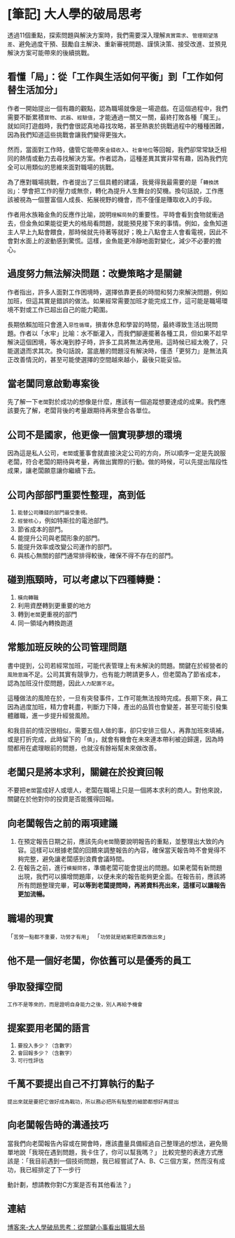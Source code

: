 # [筆記] 大人學的破局思考

透過11個重點，探索問題與解決方案時，我們需要深入理解`真實需求`、`管理期望落差`、避免過度干預、鼓勵自主解決、重新審視問題、謹慎決策、接受改進、並預見解決方案可能帶來的後續挑戰。
<!--more-->
## 看懂「局」：從「工作與生活如何平衡」到「工作如何替生活加分」

作者一開始提出一個有趣的觀點，認為職場就像是一場遊戲。在這個過程中，我們需要不斷累積`寶物`、`武器`、`經驗值`，才能通過一關又一關，最終打敗各種「魔王」。就如同打遊戲時，我們會很認真地尋找攻略，甚至熱衷於挑戰過程中的種種困難，因為我們知道這些挑戰會讓我們變得更強大。

然而，當面對工作時，儘管它能帶來`金錢收入`、`社會地位`等回報，我們卻常常缺乏相同的熱情或動力去尋找解決方案。作者認為，這種差異其實非常有趣，因為我們完全可以用類似的思維來面對職場的挑戰。

為了應對職場挑戰，作者提出了三個具體的建議，我覺得我最需要的是「`轉換誘因`」：學會把工作的壓力或無奈，轉化為提升人生舞台的契機。換句話說，工作應該被視為一個豐富個人成長、拓展視野的機會，而不僅僅是賺取收入的手段。

作者用水族箱金魚的反應作比喻，說明`理解局勢`的重要性。平時會看到食物就衝過去，但金魚如果能從更大的格局看問題，就能預見接下來的事情。例如，金魚知道主人早上九點會餵食，那時候就先待著等就好；晚上八點會主人會看電視，因此不會對水面上的波動感到驚慌。這樣，金魚能更冷靜地面對變化，減少不必要的擔心。

## 過度努力無法解決問題：改變策略才是關鍵

作者指出，許多人面對工作困境時，選擇依靠更長的時間和努力來解決問題，例如加班，但這其實是錯誤的做法。如果經常需要加班才能完成工作，這可能是職場環境不對或工作已超出自己的能力範圍。

長期依賴加班只會進入`惡性循環`，損害休息和學習的時間，最終導致生活出現問題。作者以「水牢」比喻：水不斷灌入，而我們腳邊擺著各種工具，但如果不趁早解決這個困境，等水淹到脖子時，許多工具將無法再使用。這時候已經太晚了，只能選退而求其次。換句話說，當底層的問題沒有解決時，僅憑「更努力」是無法真正改善情況的，甚至可能使選擇的空間越來越小，最後只能妥協。

## 當老闆同意啟動專案後

先了解一下`老闆`對於成功的想像是什麼，應該有一個追蹤想要達成的成果。我們應該要先了解，老闆背後的考量跟期待再來整合各單位。

## 公司不是國家，他更像一個實現夢想的環境

因為這是私人公司，`老闆`或董事會就直接決定公司的方向，所以順序一定是先說服老闆，符合老闆的期待與考量，再做出實際的行動。做的時候，可以先提出階段性成果，讓老闆願意讓你繼續下去。

## 公司內部部門重要性整理，高到低

1. `能替公司賺錢的部門最受重視。`
2. `經營核心`，例如特斯拉的電池部門。
3. 節省成本的部門。
4. 能提升公司與老闆形象的部門。
5. 能提升效率或改變公司運作的部門。
6. 與核心無關的部門通常排得較後，確保不得不存在的部門。

## 碰到瓶頸時，可以考慮以下四種轉變：

1. `橫向轉職`
2. 利用資歷轉到更重要的地方
3. 轉到`老闆`更重視的部門
4. 同一領域內轉換跑道

## 常態加班反映的公司管理問題

書中提到，公司若經常加班，可能代表管理上有未解決的問題。關鍵在於經營者的`風險意識`不足。公司其實有競爭力，也有能力聘請更多人，但老闆為了節省成本，認為加班沒什麼問題，因此`人力配置不足`。

這種做法的風險在於，一旦有突發事件，工作可能無法按時完成。長期下來，員工因為過度加班，精力會耗盡，判斷力下降，產出的品質也會變差，甚至可能引發集體離職，進一步提升經營風險。

和我目前的情況很相似，需要五個人做的事，卻只安排三個人，再靠加班來填補，或是打折完成，此時留下的「`債`」，就會有機會在未來連本帶利被迫歸還，因為時間都用在處理眼前的問題，也就沒有餘裕幫未來做改善。

## 老闆只是將本求利，關鍵在於投資回報

不要把`老闆`當成好人或壞人，老闆在職場上只是一個將本求利的商人。對他來說，關鍵在於他對你的投資是否能獲得回報。

## 向老闆報告之前的兩項建議

1. 在預定報告日期之前，應該先向`老闆`簡要說明報告的重點，並整理出大致的內容。這樣可以根據老闆的回饋來調整報告的內容，確保當天報告時不會覺得不夠完整，避免讓老闆感到浪費會議時間。
2. 在報告之前，進行`模擬問答`，準備老闆可能會提出的問題。如果老闆有新問題出現，我們可以擴增問題庫，以便未來的報告能夠更全面。在報告前，應該將所有問題整理完畢，**可以等到老闆提問時，再將資料亮出來，這樣可以讓報告更加流暢。**

## 職場的現實

「`苦勞一點都不重要，功勞才有用`」
「`功勞就是結案把東西做出來`」

## 他不是一個好老闆，你依舊可以是優秀的員工

## 爭取發揮空間

`工作不是等來的，而是證明自身能力之後，別人再給予機會`

## 提案要用老闆的語言

1. `要投入多少？（含數字）`
2. `會回報多少？（含數字）`
3. `可行性評估`

## 千萬不要提出自己不打算執行的點子

`提出來就是要把它做好成為戰功，所以務必把所有點整的細節都想好再提出`

## 向老闆報告時的溝通技巧

當我們向老闆報告內容或在開會時，應該盡量具備經過自己整理過的想法，避免簡單地說「我現在遇到問題，我卡住了，你可以幫我嗎？」
比較完整的表達方式應該是：「我目前遇到一個技術問題，我已經嘗試了A、B、C三個方案，然而沒有成功，我已經排定了下一步行

動計劃，想請教你對C方案是否有其他看法？」

## 連結

[博客來-大人學破局思考：從關鍵小事看出職場大局](https://www.books.com.tw/products/0010959713 "‌")
